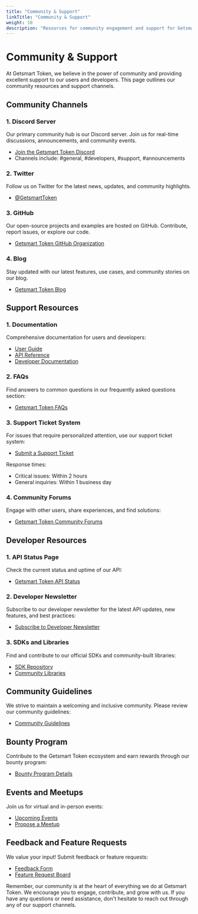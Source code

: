 ```yaml
---
title: "Community & Support"
linkTitle: "Community & Support"
weight: 10
description: "Resources for community engagement and support for Getsmart Token"
---
```


# Community & Support

At Getsmart Token, we believe in the power of community and providing excellent support to our users and developers. This page outlines our community resources and support channels.

## Community Channels

### 1. Discord Server

Our primary community hub is our Discord server. Join us for real-time discussions, announcements, and community events.

- [Join the Getsmart Token Discord](https://discord.gg/getsmarttoken)
- Channels include: #general, #developers, #support, #announcements

### 2. Twitter

Follow us on Twitter for the latest news, updates, and community highlights.

- [@GetsmartToken](https://twitter.com/GetsmartToken)

### 3. GitHub

Our open-source projects and examples are hosted on GitHub. Contribute, report issues, or explore our code.

- [Getsmart Token GitHub Organization](https://github.com/getsmarttoken)

### 4. Blog

Stay updated with our latest features, use cases, and community stories on our blog.

- [Getsmart Token Blog](https://blog.getsmarttoken.com)

## Support Resources

### 1. Documentation

Comprehensive documentation for users and developers:

- [User Guide](https://docs.getsmarttoken.com/user-guide)
- [API Reference](https://docs.getsmarttoken.com/api)
- [Developer Documentation](https://docs.getsmarttoken.com/developers)

### 2. FAQs

Find answers to common questions in our frequently asked questions section:

- [Getsmart Token FAQs](https://getsmarttoken.com/faq)

### 3. Support Ticket System

For issues that require personalized attention, use our support ticket system:

- [Submit a Support Ticket](https://support.getsmarttoken.com)

Response times:
- Critical issues: Within 2 hours
- General inquiries: Within 1 business day

### 4. Community Forums

Engage with other users, share experiences, and find solutions:

- [Getsmart Token Community Forums](https://community.getsmarttoken.com)

## Developer Resources

### 1. API Status Page

Check the current status and uptime of our API:

- [Getsmart Token API Status](https://status.getsmarttoken.com)

### 2. Developer Newsletter

Subscribe to our developer newsletter for the latest API updates, new features, and best practices:

- [Subscribe to Developer Newsletter](https://getsmarttoken.com/dev-newsletter)

### 3. SDKs and Libraries

Find and contribute to our official SDKs and community-built libraries:

- [SDK Repository](https://github.com/getsmarttoken/sdks)
- [Community Libraries](https://github.com/getsmarttoken/community-libs)

## Community Guidelines

We strive to maintain a welcoming and inclusive community. Please review our community guidelines:

- [Community Guidelines](https://getsmarttoken.com/community-guidelines)

## Bounty Program

Contribute to the Getsmart Token ecosystem and earn rewards through our bounty program:

- [Bounty Program Details](https://getsmarttoken.com/bounty)

## Events and Meetups

Join us for virtual and in-person events:

- [Upcoming Events](https://getsmarttoken.com/events)
- [Propose a Meetup](https://getsmarttoken.com/propose-meetup)

## Feedback and Feature Requests

We value your input! Submit feedback or feature requests:

- [Feedback Form](https://getsmarttoken.com/feedback)
- [Feature Request Board](https://getsmarttoken.com/feature-requests)

Remember, our community is at the heart of everything we do at Getsmart Token. We encourage you to engage, contribute, and grow with us. If you have any questions or need assistance, don't hesitate to reach out through any of our support channels.

